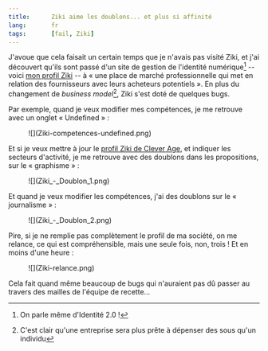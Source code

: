 ```yaml
---
title:      Ziki aime les doublons... et plus si affinité
lang:       fr
tags:       [fail, Ziki]
---
```


J'avoue que cela faisait un certain temps que je n'avais pas visité Ziki, et j'ai découvert qu'ils sont passé d'un site de gestion de l'identité numérique[^1] -- voici [mon profil Ziki](http://www.ziki.com/fr/nhoizey+1005) -- à « une place de marché professionnelle qui met en relation des fournisseurs avec leurs acheteurs potentiels ». En plus du changement de *business model*[^2], Ziki s'est doté de quelques bugs.


[^1]: On parle même d'Identité 2.0 !

[^2]: C'est clair qu'une entreprise sera plus prête à dépenser des sous qu'un individu

Par exemple, quand je veux modifier mes compétences, je me retrouve avec un onglet « Undefined » :

<figure>
  ![](Ziki-competences-undefined.png)
</figure>


Et si je veux mettre à jour le [profil Ziki de Clever Age](http://www.ziki.com/fr/clever-age+1955), et indiquer les secteurs d'activité, je me retrouve avec des doublons dans les propositions, sur le « graphisme » :

<figure>
  ![](Ziki_-_Doublon_1.png)
</figure>


Et quand je veux modifier les compétences, j'ai des doublons sur le « journalisme » :

<figure>
  ![](Ziki_-_Doublon_2.png)
</figure>


Pire, si je ne remplie pas complètement le profil de ma société, on me relance, ce qui est compréhensible, mais une seule fois, non, trois ! Et en moins d'une heure :

<figure>
  ![](Ziki-relance.png)
</figure>


Cela fait quand même beaucoup de bugs qui n'auraient pas dû passer au travers des mailles de l'équipe de recette...
